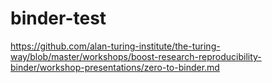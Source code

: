 # binder-test
https://github.com/alan-turing-institute/the-turing-way/blob/master/workshops/boost-research-reproducibility-binder/workshop-presentations/zero-to-binder.md
